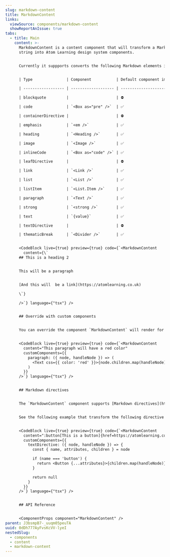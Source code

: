 ```yaml
---
slug: markdown-content
title: MarkdownContent
links:
  viewSource: components/markdown-content
  showReportAnIssue: true
tabs:
  - title: Main
    content: >-
      MarkdownContent is a content component that will transform a Markdown
      string into Atom Learning design system components.


      Currently it suppports converts the following Markdown elements into components:


      | Type               | Component           | Default component implemented |

      | ------------------ | ------------------- | ----------------------------- |

      | blockquote         |                     | ⛔                             |

      | code               | `<Box as="pre" />`  | ✅                             |

      | containerDirective |                     | ⛔                             |

      | emphasis           | `<em />`            | ✅                             |

      | heading            | `<Heading />`       | ✅                             |

      | image              | `<Image />`         | ✅                             |

      | inlineCode         | `<Box as="code" />` | ✅                             |

      | leafDirective      |                     | ⛔                             |

      | link               | `<Link />`          | ✅                             |

      | list               | `<List />`          | ✅                             |

      | listItem           | `<List.Item />`     | ✅                             |

      | paragraph          | `<Text />`          | ✅                             |

      | strong             | `<strong />`        | ✅                             |

      | text               | `{value}`           | ✅                             |

      | textDirective      |                     | ⛔                             |

      | thematicBreak      | `<Divider />`       | ✅                             |


      <CodeBlock live={true} preview={true} code={`<MarkdownContent
        content={\`
      ## This is a heading 2


      This will be a paragraph


      [And this will  be a link](https://atomlearning.co.uk)

      \`}

      />`} language={"tsx"} />


      ## Override with custom components


      You can override the component `MarkdownContent` will render for each type by passing an object to the `customComponents` prop where each key is the name of a Markdown Type (see the table above) and the value is a reference to the component you want to render:


      <CodeBlock live={true} preview={true} code={`<MarkdownContent
        content="This paragraph will have a red color"
        customComponents={{
          paragraph: ({ node, handleNode }) => (
            <Text css={{ color: 'red' }}>{node.children.map(handleNode)}</Text>
          )
        }}
      />`} language={"tsx"} />


      ## Markdown directives


      The `MarkdownContent` component supports [Markdown directives](https://talk.commonmark.org/t/generic-directives-plugins-syntax/444). There are no directives built in by default, but you can define your own directives by using the `customComponents` prop.


      See the following example that transform the following directive into a `Button` component:


      <CodeBlock live={true} preview={true} code={`<MarkdownContent
        content=":button[This is a button]{href=https://atomlearning.co.uk isRounded=true}"
        customComponents={{
          textDirective: ({ node, handleNode }) => {
            const { name, attributes, children } = node

            if (name === 'button') {
              return <Button {...attributes}>{children.map(handleNode)}</Button>
            }

            return null
          }
        }}
      />`} language={"tsx"} />


      ## API Reference


      <ComponentProps component="MarkdownContent" />
parent: J3bsmpB7-_uuqm05peuTA
uuid: 0dDh777AyFvsKcVV-lyeI
nestedSlug:
  - components
  - content
  - markdown-content
---
```

